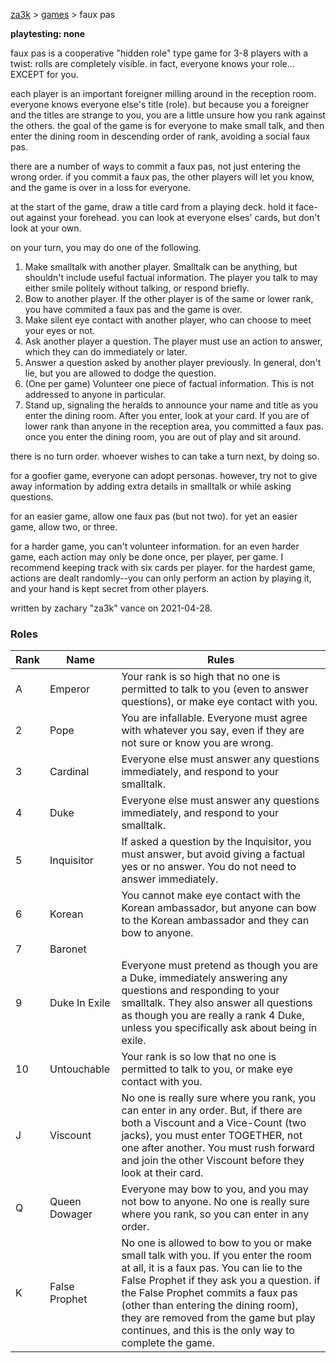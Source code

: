 [za3k](/) > [games](/games/) > faux pas

**playtesting: none**

faux pas is a cooperative "hidden role" type game for 3-8 players with a twist: rolls are completely visible. in fact, everyone knows your role... EXCEPT for you.

each player is an important foreigner milling around in the reception room. everyone knows everyone else's title (role). but because you a foreigner and the titles are strange to you, you are a little unsure how you rank against the others. the goal of the game is for everyone to make small talk, and then enter the dining room in descending order of rank, avoiding a social faux pas.

there are a number of ways to commit a faux pas, not just entering the wrong order. if you commit a faux pas, the other players will let you know, and the game is over in a loss for everyone.

at the start of the game, draw a title card from a playing deck. hold it face-out against your forehead. you can look at everyone elses' cards, but don't look at your own.

on your turn, you may do one of the following. 
1. Make smalltalk with another player. Smalltalk can be anything, but shouldn't include useful factual information. The player you talk to may either smile politely without talking, or respond briefly.
2. Bow to another player. If the other player is of the same or lower rank, you have commited a faux pas and the game is over.
3. Make silent eye contact with another player, who can choose to meet your eyes or not.
4. Ask another player a question. The player must use an action to answer, which they can do immediately or later.
5. Answer a question asked by another player previously. In general, don't lie, but you are allowed to dodge the question.
6. (One per game) Volunteer one piece of factual information. This is not addressed to anyone in particular.
7. Stand up, signaling the heralds to announce your name and title as you enter the dining room. After you enter, look at your card. If you are of lower rank than anyone in the reception area, you committed a faux pas. once you enter the dining room, you are out of play and sit around.

there is no turn order. whoever wishes to can take a turn next, by doing so.

for a goofier game, everyone can adopt personas. however, try not to give away information by adding extra details in smalltalk or while asking questions.

for an easier game, allow one faux pas (but not two). for yet an easier game, allow two, or three.

for a harder game, you can't volunteer information. for an even harder game, each action may only be done once, per player, per game. I recommend keeping track with six cards per player. for the hardest game, actions are dealt randomly--you can only perform an action by playing it, and your hand is kept secret from other players.

written by zachary "za3k" vance on 2021-04-28.

### Roles

| Rank | Name          | Rules |
|------|---------------|-------|
| A    | Emperor       | Your rank is so high that no one is permitted to talk to you (even to answer questions), or make eye contact with you.
| 2    | Pope          | You are infallable. Everyone must agree with whatever you say, even if they are not sure or know you are wrong.
| 3    | Cardinal      | Everyone else must answer any questions immediately, and respond to your smalltalk.
| 4    | Duke          | Everyone else must answer any questions immediately, and respond to your smalltalk.
| 5    | Inquisitor    | If asked a question by the Inquisitor, you must answer, but avoid giving a factual yes or no answer. You do not need to answer immediately.
| 6    | Korean        | You cannot make eye contact with the Korean ambassador, but anyone can bow to the Korean ambassador and they can bow to anyone.
| 7    | Baronet       | 
| 9    | Duke In Exile | Everyone must pretend as though you are a Duke, immediately answering any questions and responding to your smalltalk. They also answer all questions as though you are really a rank 4 Duke, unless you specifically ask about being in exile.
| 10   | Untouchable   | Your rank is so low that no one is permitted to talk to you, or make eye contact with you.
| J    | Viscount      | No one is really sure where you rank, you can enter in any order. But, if there are both a Viscount and a Vice-Count (two jacks), you must enter TOGETHER, not one after another. You must rush forward and join the other Viscount before they look at their card.
| Q    | Queen Dowager | Everyone may bow to you, and you may not bow to anyone. No one is really sure where you rank, so you can enter in any order.
| K    | False Prophet | No one is allowed to bow to you or make small talk with you. If you enter the room at all, it is a faux pas. You can lie to the False Prophet if they ask you a question. if the False Prophet commits a faux pas (other than entering the dining room), they are removed from the game but play continues, and this is the only way to complete the game.
